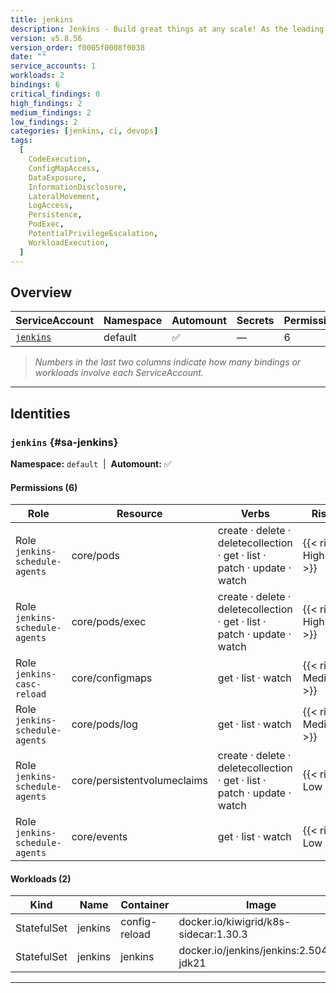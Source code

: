 ```yaml
---
title: jenkins
description: Jenkins - Build great things at any scale! As the leading open source automation server, Jenkins provides over 2000 plugins to support building, deploying and automating any project.
version: v5.8.56
version_order: f0005f0008f0038
date: ""
service_accounts: 1
workloads: 2
bindings: 6
critical_findings: 0
high_findings: 2
medium_findings: 2
low_findings: 2
categories: [jenkins, ci, devops]
tags:
  [
    CodeExecution,
    ConfigMapAccess,
    DataExposure,
    InformationDisclosure,
    LateralMovement,
    LogAccess,
    Persistence,
    PodExec,
    PotentialPrivilegeEscalation,
    WorkloadExecution,
  ]
---
```


## Overview

| ServiceAccount           | Namespace | Automount | Secrets | Permissions | Workloads |
| ------------------------ | --------- | --------- | ------- | ----------- | --------- |
| [`jenkins`](#sa-jenkins) | default   | ✅        | —       | 6           | 2         |

> _Numbers in the last two columns indicate how many bindings or workloads involve each ServiceAccount._

---

## Identities

### `jenkins` {#sa-jenkins}

**Namespace:** `default` &nbsp;|&nbsp; **Automount:** ✅

#### Permissions (6)

| Role                           | Resource                    | Verbs                                                                    | Risk                |
| ------------------------------ | --------------------------- | ------------------------------------------------------------------------ | ------------------- |
| Role `jenkins-schedule-agents` | core/pods                   | create · delete · deletecollection · get · list · patch · update · watch | {{< risk High >}}   |
| Role `jenkins-schedule-agents` | core/pods/exec              | create · delete · deletecollection · get · list · patch · update · watch | {{< risk High >}}   |
| Role `jenkins-casc-reload`     | core/configmaps             | get · list · watch                                                       | {{< risk Medium >}} |
| Role `jenkins-schedule-agents` | core/pods/log               | get · list · watch                                                       | {{< risk Medium >}} |
| Role `jenkins-schedule-agents` | core/persistentvolumeclaims | create · delete · deletecollection · get · list · patch · update · watch | {{< risk Low >}}    |
| Role `jenkins-schedule-agents` | core/events                 | get · list · watch                                                       | {{< risk Low >}}    |

#### Workloads (2)

| Kind        | Name    | Container     | Image                                   |
| ----------- | ------- | ------------- | --------------------------------------- |
| StatefulSet | jenkins | config-reload | docker.io/kiwigrid/k8s-sidecar:1.30.3   |
| StatefulSet | jenkins | jenkins       | docker.io/jenkins/jenkins:2.504.2-jdk21 |

---

